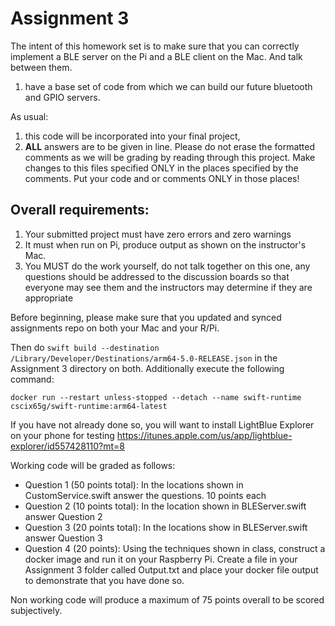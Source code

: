 
# Assignment 3

The intent of this homework set is to make sure that you can correctly implement a BLE server on the Pi and a BLE client on the Mac. And talk between them.

1. have a base set of code from which we can build our future bluetooth and GPIO servers.

As usual:

1. this code will be incorporated into your final project, 
2. **ALL** answers are to be given in line. Please do not erase the formatted comments as we will be grading by reading through this project. Make changes to this files specified ONLY in the places specified by the comments. Put your code and or comments ONLY in those places! 

## Overall requirements:

1. Your submitted project must have zero errors and zero warnings
2. It must when run on Pi, produce output as shown on the instructor's Mac.
3. You MUST do the work yourself, do not talk together on this one, any questions should be addressed to the discussion boards so that everyone may see them and the instructors may determine if they are appropriate

Before beginning, please make sure that you updated and synced assignments repo on both your Mac and your R/Pi.

Then do `swift build --destination /Library/Developer/Destinations/arm64-5.0-RELEASE.json` in the Assignment 3 directory on both.  Additionally execute the following command:

```
docker run --restart unless-stopped --detach --name swift-runtime cscix65g/swift-runtime:arm64-latest
```

If you have not already done so, you will want to install LightBlue Explorer on your phone for testing https://itunes.apple.com/us/app/lightblue-explorer/id557428110?mt=8

Working code will be graded as follows:

  * Question 1 (50 points total):  In the locations shown in CustomService.swift answer the questions.  10 points each
  * Question 2 (10 points total): In the location shown in BLEServer.swift answer Question 2
  * Question 3 (20 points total): In the locations show in BLEServer.swift answer Question 3
  * Question 4 (20 points): Using the techniques shown in class, construct a docker image and run it on your Raspberry Pi.  Create a file in your Assignment 3 folder called Output.txt and place your docker file output to demonstrate that you have done so.


Non working code will produce a maximum of 75 points overall to be scored subjectively. 
